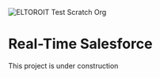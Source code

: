 ![ELTOROIT Test Scratch Org](https://github.com/eltoroit/realTimeSalesforce/workflows/ELTOROIT_RealTimeSalesforce/badge.svg)

# Real-Time Salesforce

This project is under construction
